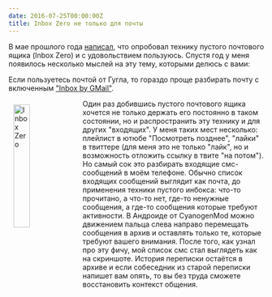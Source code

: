 ```yaml
---
date: 2016-07-25T00:00:00Z
title: Inbox Zero не только для почты
---
```


В мае прошлого года [написал](/2015/05/27/lifehacks.html), что опробовал
технику пустого почтового ящика (Inbox Zero) и с удовольствием пользуюсь. Спустя
год у меня появилось несколько мыслей на эту тему, которыми делюсь с вами:

Если пользуетесь почтой от Гугла, то гораздо проще разбирать почту с включенным
["Inbox by GMail"](https://www.google.com/inbox/).

<img src="/images/sms-inbox.png" width="25%" alt="Inbox Zero" style="float:left" vspace="10" hspace="10">

Один раз добившись пустого почтового ящика хочется не только держать его
постоянно в таком состоянии, но и распространить эту технику и для других
"входящих". У меня таких мест несколько: плейлист в ютюбе "Посмотреть позднее",
"лайки" в твиттере (для меня это не только "лайк", но и возможность отложить
ссылку в твите "на потом"). Но самый сок это разбирать входящие смс-сообщений в
моём телефоне.  Обычно список входящих сообщений выглядит как почта, до
применения техники пустого инбокса: что-то прочитано, а что-то нет, где-то
ненужные сообщения, а где-то сообщения которые требуют активности.  В Андроиде
от CyanogenMod можно движением пальца слева направо перемещать сообщения в архив
и оставлять только те, которые требуют вашего внимания. После того, как узнал
про эту фичу, мой список смс стал выглядеть как на скриншоте. История переписки
остаётся в архиве и если собеседник из старой переписки напишет вам опять, то вы
без труда сможете восстановить контекст общения.
